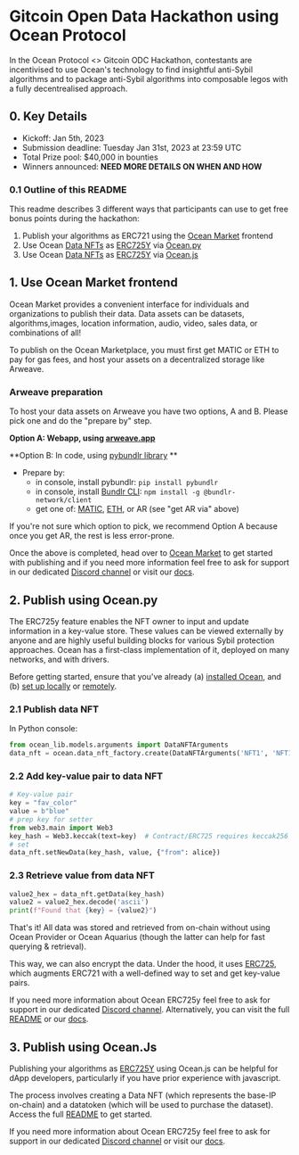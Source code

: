# Gitcoin Open Data Hackathon using Ocean Protocol
In the Ocean Protocol <> Gitcoin ODC Hackathon, contestants are incentivised to use Ocean's technology to find insightful anti-Sybil algorithms and to package anti-Sybil algorithms into composable legos with a fully decentrealised approach.


## 0. Key Details

- Kickoff: Jan 5th, 2023
- Submission deadline: Tuesday Jan 31st, 2023 at 23:59 UTC
- Total Prize pool: $40,000 in bounties
- Winners announced: ____NEED MORE DETAILS ON WHEN AND HOW____

### 0.1 Outline of this README
This readme describes 3 different ways that participants can use to get free bonus points during the hackathon:

1. Publish your algorithms as ERC721 using the [Ocean Market](https://market.oceanprotocol.com/publish/1) frontend
2. Use Ocean [Data NFTs](https://docs.oceanprotocol.com/core-concepts/datanft-and-datatoken#what-is-a-data-nft) as [ERC725Y](https://github.com/ERC725Alliance/erc725/blob/main/docs/ERC-725.md) via [Ocean.py](https://github.com/oceanprotocol/ocean.py)
3. Use Ocean [Data NFTs](https://docs.oceanprotocol.com/core-concepts/datanft-and-datatoken#what-is-a-data-nft) as [ERC725Y](https://github.com/ERC725Alliance/erc725/blob/main/docs/ERC-725.md) via [Ocean.js](https://github.com/oceanprotocol/ocean.js)

## 1. Use Ocean Market frontend

Ocean Market provides a convenient interface for individuals and organizations to publish their data. Data assets can be datasets, algorithms,images, location information, audio, video, sales data, or combinations of all!

To publish on the Ocean Marketplace, you must first get MATIC or ETH to pay for gas fees, and host your assets on a decentralized storage like Arweave.

### Arweave preparation
To host your data assets on Arweave you have two options, A and B. Please pick one and do the "prepare by" step.

**Option A: Webapp, using [arweave.app](https://www.ardrive.io)**

**Option B: In code, using [pybundlr library](https://github.com/oceanprotocol/pybundlr) **
 - Prepare by:
   - in console, install pybundlr: `pip install pybundlr`
   - in console, install [Bundlr CLI](https://docs.bundlr.network/docs/about/introduction): `npm install -g @bundlr-network/client`
   - get one of: [MATIC](https://polygon.technology/matic-token/), [ETH](https://ethereum.org/en/get-eth/), or AR (see "get AR via" above)

If you're not sure which option to pick, we recommend Option A because once you get AR, the rest is less error-prone.

Once the above is completed, head over to [Ocean Market](https://market.oceanprotocol.com/publish/1) to get started with publishing and if you need more information feel free to ask for support in our dedicated [Discord channel](https://discord.gg/JK4rq7KBGh) or visit our [docs](https://docs.oceanprotocol.com/using-ocean-market/marketplace-publish-data-asset).


## 2. Publish using Ocean.py
The ERC725y feature enables the NFT owner to input and update information in a key-value store. These values can be viewed externally by anyone and are highly useful building blocks for various Sybil protection approaches. Ocean has a first-class implementation of it, deployed on many networks, and with drivers. 

Before getting started, ensure that you've already (a) [installed Ocean](install.md), and (b) [set up locally](setup-local.md) or [remotely](setup-remote.md).


### 2.1 Publish data NFT

In Python console:
```python
from ocean_lib.models.arguments import DataNFTArguments
data_nft = ocean.data_nft_factory.create(DataNFTArguments('NFT1', 'NFT1'), alice)
```

### 2.2 Add key-value pair to data NFT

```python
# Key-value pair
key = "fav_color"
value = b"blue"
# prep key for setter
from web3.main import Web3
key_hash = Web3.keccak(text=key)  # Contract/ERC725 requires keccak256 hash
# set
data_nft.setNewData(key_hash, value, {"from": alice})
```

### 2.3 Retrieve value from data NFT

```python
value2_hex = data_nft.getData(key_hash)
value2 = value2_hex.decode('ascii')
print(f"Found that {key} = {value2}")
```

That's it! All data was stored and retrieved from on-chain without using Ocean Provider or Ocean Aquarius (though the latter can help for fast querying & retrieval).

This way, we can also encrypt the data. Under the hood, it uses [ERC725](https://erc725alliance.org/), which augments ERC721 with a well-defined way to set and get key-value pairs.

If you need more information about Ocean ERC725y feel free to ask for support in our dedicated [Discord channel](https://discord.gg/JK4rq7KBGh). Alternatively, you can visit the full [README](https://github.com/oceanprotocol/ocean.py/blob/main/READMEs/key-value-flow.md) or our [docs](https://docs.oceanprotocol.com/core-concepts/datanft-and-datatoken#implementation-in-ocean-protocol).


## 3. Publish using Ocean.Js
Publishing your algorithms as [ERC725Y](https://github.com/ERC725Alliance/erc725/blob/main/docs/ERC-725.md) using Ocean.js can be helpful for dApp developers, particularly if you have prior experience with javascript.

The process involves creating a Data NFT (which represents the base-IP on-chain) and a datatoken (which will be used to purchase the dataset). Access the full [README](https://github.com/oceanprotocol/ocean.py/blob/main/READMEs/key-value-flow.md) to get started.

If you need more information about Ocean ERC725y feel free to ask for support in our dedicated [Discord channel](https://discord.gg/JK4rq7KBGh) or visit our [docs](https://docs.oceanprotocol.com/core-concepts/datanft-and-datatoken#implementation-in-ocean-protocol).
